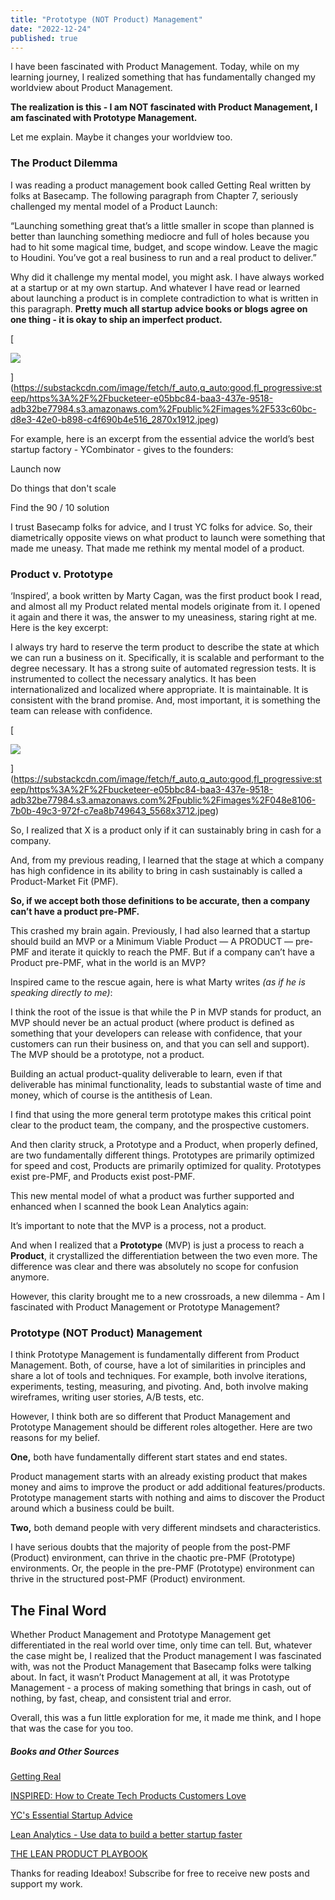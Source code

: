 ```yaml
---
title: "Prototype (NOT Product) Management"
date: "2022-12-24"
published: true
---
```

I have been fascinated with Product Management. Today, while on my learning journey, I realized something that has fundamentally changed my worldview about Product Management.

**The realization is this - I am NOT fascinated with Product Management, I am fascinated with Prototype Management.**

Let me explain. Maybe it changes your worldview too.

### The Product Dilemma

I was reading a product management book called Getting Real written by folks at Basecamp. The following paragraph from Chapter 7, seriously challenged my mental model of a Product Launch:

“Launching something great that’s a little smaller in scope than planned is better than launching something mediocre and full of holes because you had to hit some magical time, budget, and scope window. Leave the magic to Houdini. You’ve got a real business to run and a real product to deliver.”

Why did it challenge my mental model, you might ask. I have always worked at a startup or at my own startup. And whatever I have read or learned about launching a product is in complete contradiction to what is written in this paragraph. **Pretty much all startup advice books or blogs agree on one thing - it is okay to ship an imperfect product.**

[

![](https://bucketeer-e05bbc84-baa3-437e-9518-adb32be77984.s3.amazonaws.com/public/images/533c60bc-d8e3-42e0-b898-c4f690b4e516_2870x1912.jpeg)



](https://substackcdn.com/image/fetch/f_auto,q_auto:good,fl_progressive:steep/https%3A%2F%2Fbucketeer-e05bbc84-baa3-437e-9518-adb32be77984.s3.amazonaws.com%2Fpublic%2Fimages%2F533c60bc-d8e3-42e0-b898-c4f690b4e516_2870x1912.jpeg)

For example, here is an excerpt from the essential advice the world’s best startup factory - YCombinator - gives to the founders:

Launch now

Do things that don't scale

Find the 90 / 10 solution

I trust Basecamp folks for advice, and I trust YC folks for advice. So, their diametrically opposite views on what product to launch were something that made me uneasy. That made me rethink my mental model of a product.

### Product v. Prototype

‘Inspired’, a book written by Marty Cagan, was the first product book I read, and almost all my Product related mental models originate from it. I opened it again and there it was, the answer to my uneasiness, staring right at me. Here is the key excerpt:

I always try hard to reserve the term product to describe the state at which we can run a business on it. Specifically, it is scalable and performant to the degree necessary. It has a strong suite of automated regression tests. It is instrumented to collect the necessary analytics. It has been internationalized and localized where appropriate. It is maintainable. It is consistent with the brand promise. And, most important, it is something the team can release with confidence.

[

![](https://bucketeer-e05bbc84-baa3-437e-9518-adb32be77984.s3.amazonaws.com/public/images/048e8106-7b0b-49c3-972f-c7ea8b749643_5568x3712.jpeg)



](https://substackcdn.com/image/fetch/f_auto,q_auto:good,fl_progressive:steep/https%3A%2F%2Fbucketeer-e05bbc84-baa3-437e-9518-adb32be77984.s3.amazonaws.com%2Fpublic%2Fimages%2F048e8106-7b0b-49c3-972f-c7ea8b749643_5568x3712.jpeg)

So, I realized that X is a product only if it can sustainably bring in cash for a company.

And, from my previous reading, I learned that the stage at which a company has high confidence in its ability to bring in cash sustainably is called a Product-Market Fit (PMF).

**So, if we accept both those definitions to be accurate, then a company can’t have a product pre-PMF.**

This crashed my brain again. Previously, I had also learned that a startup should build an MVP or a Minimum Viable Product — A PRODUCT — pre-PMF and iterate it quickly to reach the PMF. But if a company can’t have a Product pre-PMF, what in the world is an MVP?  
  
Inspired came to the rescue again, here is what Marty writes _(as if he is speaking directly to me)_:

I think the root of the issue is that while the P in MVP stands for product, an MVP should never be an actual product (where product is defined as something that your developers can release with confidence, that your customers can run their business on, and that you can sell and support). The MVP should be a prototype, not a product.

Building an actual product-quality deliverable to learn, even if that deliverable has minimal functionality, leads to substantial waste of time and money, which of course is the antithesis of Lean.

I find that using the more general term prototype makes this critical point clear to the product team, the company, and the prospective customers.

And then clarity struck, a Prototype and a Product, when properly defined, are two fundamentally different things. Prototypes are primarily optimized for speed and cost, Products are primarily optimized for quality. Prototypes exist pre-PMF, and Products exist post-PMF.

This new mental model of what a product was further supported and enhanced when I scanned the book Lean Analytics again:

It’s important to note that the MVP is a process, not a product.

And when I realized that a **Prototype** (MVP) is just a process to reach a **Product**, it crystallized the differentiation between the two even more. The difference was clear and there was absolutely no scope for confusion anymore.

However, this clarity brought me to a new crossroads, a new dilemma - Am I fascinated with Product Management or Prototype Management?

### Prototype (NOT Product) Management

I think Prototype Management is fundamentally different from Product Management. Both, of course, have a lot of similarities in principles and share a lot of tools and techniques. For example, both involve iterations, experiments, testing, measuring, and pivoting. And, both involve making wireframes, writing user stories, A/B tests, etc.

However, I think both are so different that Product Management and Prototype Management should be different roles altogether. Here are two reasons for my belief.

**One,** both have fundamentally different start states and end states.

Product management starts with an already existing product that makes money and aims to improve the product or add additional features/products. Prototype management starts with nothing and aims to discover the Product around which a business could be built.

**Two,** both demand people with very different mindsets and characteristics.

I have serious doubts that the majority of people from the post-PMF (Product) environment, can thrive in the chaotic pre-PMF (Prototype) environments. Or, the people in the pre-PMF (Prototype) environment can thrive in the structured post-PMF (Product) environment.

The Final Word
--------------

Whether Product Management and Prototype Management get differentiated in the real world over time, only time can tell. But, whatever the case might be, I realized that the Product management I was fascinated with, was not the Product Management that Basecamp folks were talking about. In fact, it wasn’t Product Management at all, it was Prototype Management - a process of making something that brings in cash, out of nothing, by fast, cheap, and consistent trial and error.

Overall, this was a fun little exploration for me, it made me think, and I hope that was the case for you too.

##### **Books and Other Sources**

[Getting Real](https://basecamp.com/gettingreal)

[INSPIRED: How to Create Tech Products Customers Love](https://www.svpg.com/books/inspired-how-to-create-tech-products-customers-love-2nd-edition/)

[YC's Essential Startup Advice](https://www.ycombinator.com/library/4D-yc-s-essential-startup-advice)

[Lean Analytics - Use data to build a better startup faster](https://leananalyticsbook.com/)

[THE LEAN PRODUCT PLAYBOOK](https://leanproductplaybook.com/)

Thanks for reading Ideabox! Subscribe for free to receive new posts and support my work.